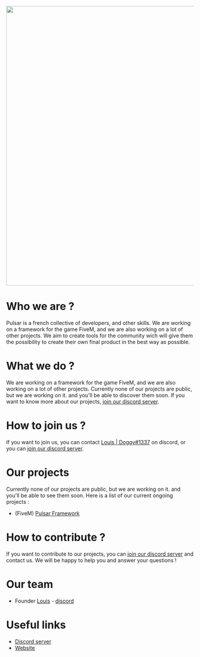 <p align-center="center">
    <img src="https://media.discordapp.net/attachments/1069542546918879252/1070997161539547176/plr-latest-transparent-bg-soft.png" width="750" />
</p>

# Who we are ?

Pulsar is a french collective of developers, and other skills. We are working on a framework for the game FiveM, and we are also working on a lot of other projects.
We aim to create tools for the community wich will give them the possibility to create their own final product in the best way as possible.

# What we do ?

We are working on a framework for the game FiveM, and we are also working on a lot of other projects. Currently none of our projects are public, but we are working on it. and you'll be able to discover them soon. If you want to know more about our projects, [join our discord server](http://join.pulsar-framework.com).

# How to join us ?

If you want to join us, you can contact [Louis | Doggy#1337](https://discordapp.com/users/219536752543531018) on discord, or you can [join our discord server](http://join.pulsar-framework.com).

# Our projects

Currently none of our projects are public, but we are working on it. and you'll be able to see them soon. Here is a list of our current ongoing projects :
- (FiveM) [Pulsar Framework](https://github.com/pulsar-framework/pulsar-framework)

<!-- We got also other project in mind, but we are not working on them yet. Here is a list of our future projects :
- (FiveM) Pulsar Administration
- (FiveM) Pulsar Inventory
- (FiveM) Pulsar Houses
- (FiveM) Pulsar Shops
- (FiveM) Pulsar Bank -->

# How to contribute ?

If you want to contribute to our projects, you can [join our discord server](http://join.pulsar-framework.com) and contact us. We will be happy to help you and answer your questions !

# Our team

- Founder [Louis](https://github.com/grdlo) - [discord](https://discordapp.com/users/219536752543531018)
<!-- - Co-Founder [Pablo](https://github.com/PabloCodingg) - [discord](https://discordapp.com/users/590776340920139787) -->

# Useful links

- [Discord server](http://join.pulsar-framework.com)
- [Website](http://pulsar-framework.com)